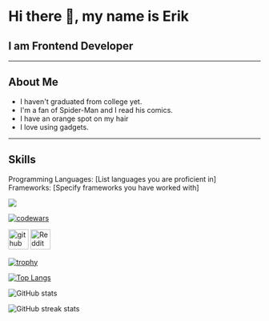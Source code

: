 # Hi there 👋, my name is Erik
## I am Frontend Developer
---
## About Me
* I haven't graduated from college yet.
* I'm a fan of Spider-Man and I read his comics.
* I have an orange spot on my hair 
* I love using gadgets.
---

## Skills

 Programming Languages: [List languages you are proficient in]
 Frameworks: [Specify frameworks you have worked with]

![](https://komarev.com/ghpvc/?username=simo680)

[![codewars](https://www.codewars.com/users/simo680/badges/large)](https://www.codewars.com/users/simo680)

[<img src='https://cdn.jsdelivr.net/npm/simple-icons@3.0.1/icons/github.svg' alt='github' height='40'>](https://github.com/simo680)  [<img src='https://cdn.jsdelivr.net/npm/simple-icons@3.0.1/icons/reddit.svg' alt='Reddit' height='40'>](https://www.reddit.com/user/simo680)  

[![trophy](https://github-profile-trophy.vercel.app/?username=simo680)](https://github.com/ryo-ma/github-profile-trophy)

[![Top Langs](https://github-readme-stats.vercel.app/api/top-langs/?username=simo680)](https://github.com/anuraghazra/github-readme-stats)

![GitHub stats](https://github-readme-stats.vercel.app/api?username=simo680&show_icons=true&count_private=true)  

![GitHub streak stats](https://streak-stats.demolab.com/?user=simo680)  

